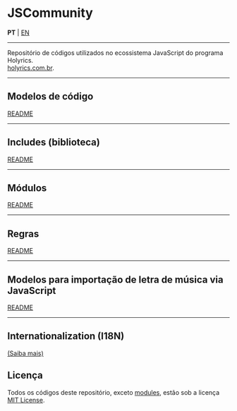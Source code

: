 # JSCommunity

**PT** | [EN](README-en.md)

---

Repositório de códigos utilizados no ecossistema JavaScript do programa Holyrics.<br>
[holyrics.com.br](https://holyrics.com.br).

---

## Modelos de código

[README](https://github.com/holyrics/JSCommunity/tree/main/src/actions/README.md)

---

## Includes (biblioteca)

[README](https://github.com/holyrics/JSCommunity/tree/main/src/includes/README.md)

---

## Módulos

[README](https://github.com/holyrics/JSCommunity/tree/main/src/modules/README.md)

---

## Regras

[README](https://github.com/holyrics/JSCommunity/tree/main/src/rules/README.md)

---

## Modelos para importação de letra de música via JavaScript

[README](https://github.com/holyrics/JSCommunity/tree/main/src/importsongs/README.md)

---

## Internationalization (I18N)

[(Saiba mais)](README_I18N.md)

## Licença

Todos os códigos deste repositório, exceto [modules](https://github.com/holyrics/JSCommunity/tree/main/src/modules/README.md), estão sob a licença [MIT License](https://github.com/holyrics/JSCommunity/tree/main/LICENSE.txt).<br>